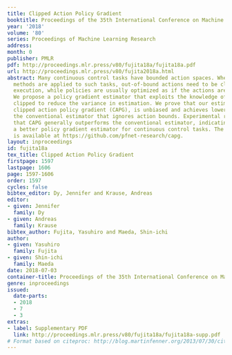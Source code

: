 ```yaml
---
title: Clipped Action Policy Gradient
booktitle: Proceedings of the 35th International Conference on Machine Learning
year: '2018'
volume: '80'
series: Proceedings of Machine Learning Research
address: 
month: 0
publisher: PMLR
pdf: http://proceedings.mlr.press/v80/fujita18a/fujita18a.pdf
url: http://proceedings.mlr.press/v80/fujita2018a.html
abstract: Many continuous control tasks have bounded action spaces. When policy gradient
  methods are applied to such tasks, out-of-bound actions need to be clipped before
  execution, while policies are usually optimized as if the actions are not clipped.
  We propose a policy gradient estimator that exploits the knowledge of actions being
  clipped to reduce the variance in estimation. We prove that our estimator, named
  clipped action policy gradient (CAPG), is unbiased and achieves lower variance than
  the conventional estimator that ignores action bounds. Experimental results demonstrate
  that CAPG generally outperforms the conventional estimator, indicating that it is
  a better policy gradient estimator for continuous control tasks. The source code
  is available at https://github.com/pfnet-research/capg.
layout: inproceedings
id: fujita18a
tex_title: Clipped Action Policy Gradient
firstpage: 1597
lastpage: 1606
page: 1597-1606
order: 1597
cycles: false
bibtex_editor: Dy, Jennifer and Krause, Andreas
editor:
- given: Jennifer
  family: Dy
- given: Andreas
  family: Krause
bibtex_author: Fujita, Yasuhiro and Maeda, Shin-ichi
author:
- given: Yasuhiro
  family: Fujita
- given: Shin-ichi
  family: Maeda
date: 2018-07-03
container-title: Proceedings of the 35th International Conference on Machine Learning
genre: inproceedings
issued:
  date-parts:
  - 2018
  - 7
  - 3
extras:
- label: Supplementary PDF
  link: http://proceedings.mlr.press/v80/fujita18a/fujita18a-supp.pdf
# Format based on citeproc: http://blog.martinfenner.org/2013/07/30/citeproc-yaml-for-bibliographies/
---
```

